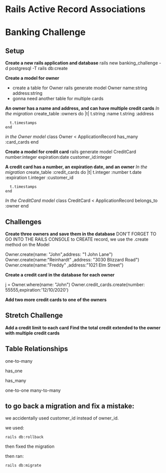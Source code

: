 # Rails Active Record Associations

# Banking Challenge

## Setup

**Create a new rails application and database**
rails new banking_challenge -d postgresql -T
rails db:create

**Create a model for owner**

- create a table for Owner
  rails generate model Owner name:string address:string
- gonna need another table for multiple cards

**An owner has a name and address, and can have multiple credit cards**
_In the migration_
create_table :owners do |t|
t.string :name
t.string :address

      t.timestamps
    end

_in the Owner model_
class Owner < ApplicationRecord
has_many :card_cards
end

**Create a model for credit card**
rails generate model CreditCard number:integer expiration:date customer_id:integer

**A credit card has a number, an expiration date, and an owner**
_In the migration_
create_table :credit_cards do |t|
t.integer :number
t.date :expiration
t.integer :customer_id

      t.timestamps
    end

_In the CreditCard model_
class CreditCard < ApplicationRecord
belongs_to :owner
end

## Challenges

**Create three owners and save them in the database**
DON'T FORGET TO GO INTO THE RAILS CONSOLE
to CREATE record, we use the .create method on the Model

Owner.create(name: "John",address: "1 John Lane")
Owner.create(name:"Reinhardt" ,address: "3030 Blizzard Road")
Owner.create(name:"Freddy" ,address:"1021 Elm Street")

**Create a credit card in the database for each owner**

j = Owner.where(name: "John")
Owner.credit_cards.create(number: 55555,expiration:'12/10/2020')

**Add two more credit cards to one of the owners**

## Stretch Challenge

**Add a credit limit to each card**
**Find the total credit extended to the owner with multiple credit cards**

## Table Relationships

one-to-many

has_one

has_many

one-to-one
many-to-many

## to go back a migration and fix a mistake:

we accidentally used customer_id instead of owner_id.

we used:

`rails db:rollback`

then fixed the migration

then ran:

`rails db:migrate`
